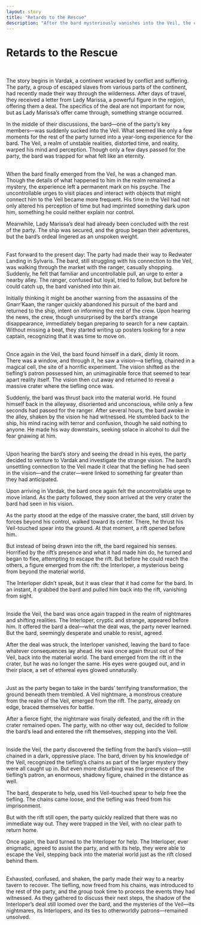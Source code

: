 ```yaml
---
layout: story
title: "Retards to the Rescue"
description: "After the bard mysteriously vanishes into the Veil, the crew quickly moves forward with plans to find a new captain. When the bard returns, changed and haunted by his time in the Veil, strange visions lead the party to a crater in Vardak. As the bard uncovers the truth behind the vision, he makes a fateful deal with an Interloper. After a harrowing battle with a Veil nightmare, the party chooses to venture into the Veil itself, seeking answers and adventure. With the help of the Interloper, they navigate the veil and uncover the secrets hidden in the dark realm, bringing a new ally back to their crew."
---
```

# Retards to the Rescue 
<br>

The story begins in Vardak, a continent wracked by conflict and suffering. The party, a group of escaped slaves from various parts of the continent, had recently made their way through the wilderness. After days of travel, they received a letter from Lady Marissa, a powerful figure in the region, offering them a deal. The specifics of the deal are not important for now, but as Lady Marissa’s offer came through, something strange occurred.  

In the middle of their discussions, the bard—one of the party’s key members—was suddenly sucked into the Veil. What seemed like only a few moments for the rest of the party turned into a year-long experience for the bard. The Veil, a realm of unstable realities, distorted time, and reality, warped his mind and perception. Though only a few days passed for the party, the bard was trapped for what felt like an eternity.  
<br>

When the bard finally emerged from the Veil, he was a changed man. Though the details of what happened to him in the realm remained a mystery, the experience left a permanent mark on his psyche. The uncontrollable urges to visit places and interact with objects that might connect him to the Veil became more frequent. His time in the Veil had not only altered his perception of time but had imprinted something dark upon him, something he could neither explain nor control.  

Meanwhile, Lady Marissa’s deal had already been concluded with the rest of the party. The ship was secured, and the group began their adventures, but the bard’s ordeal lingered as an unspoken weight.  
<br>

Fast forward to the present day: The party had made their way to Redwater Landing in Sylvaris. The bard, still struggling with his connection to the Veil, was walking through the market with the ranger, casually shopping. Suddenly, he felt that familiar and uncontrollable pull, an urge to enter a nearby alley. The ranger, confused but loyal, tried to follow, but before he could catch up, the bard vanished into thin air.  

Initially thinking it might be another warning from the assassins of the Gnarr’Kaan, the ranger quickly abandoned his pursuit of the bard and returned to the ship, intent on informing the rest of the crew. Upon hearing the news, the crew, though unsurprised by the bard’s strange disappearance, immediately began preparing to search for a new captain. Without missing a beat, they started writing up posters looking for a new captain, recognizing that it was time to move on.  
<br>

Once again in the Veil, the bard found himself in a dark, dimly lit room. There was a window, and through it, he saw a vision—a tiefling, chained in a magical cell, the site of a horrific experiment. The vision shifted as the tiefling’s patron possessed him, an unimaginable force that seemed to tear apart reality itself. The vision then cut away and returned to reveal a massive crater where the tiefling once was.  

Suddenly, the bard was thrust back into the material world. He found himself back in the alleyway, disoriented and unconscious, while only a few seconds had passed for the ranger. After several hours, the bard awoke in the alley, shaken by the vision he had witnessed. He stumbled back to the ship, his mind racing with terror and confusion, though he said nothing to anyone. He made his way downstairs, seeking solace in alcohol to dull the fear gnawing at him.  
<br>

Upon hearing the bard’s story and seeing the dread in his eyes, the party decided to venture to Vardak and investigate the strange vision. The bard’s unsettling connection to the Veil made it clear that the tiefling he had seen in the vision—and the crater—were linked to something far greater than they had anticipated.  

Upon arriving in Vardak, the bard once again felt the uncontrollable urge to move inland. As the party followed, they soon arrived at the very crater the bard had seen in his vision.  

As the party stood at the edge of the massive crater, the bard, still driven by forces beyond his control, walked toward its center. There, he thrust his Veil-touched spear into the ground. At that moment, a rift opened before him.  

But instead of being drawn into the rift, the bard regained his senses. Horrified by the rift’s presence and what it had made him do, he turned and began to flee, attempting to escape the rift. But before he could reach the others, a figure emerged from the rift: the Interloper, a mysterious being from beyond the material world.  

The Interloper didn’t speak, but it was clear that it had come for the bard. In an instant, it grabbed the bard and pulled him back into the rift, vanishing from sight.   
<br>

Inside the Veil, the bard was once again trapped in the realm of nightmares and shifting realities. The Interloper, cryptic and strange, appeared before him. It offered the bard a deal—what the deal was, the party never learned. But the bard, seemingly desperate and unable to resist, agreed.  

After the deal was struck, the Interloper vanished, leaving the bard to face whatever consequences lay ahead. He was once again thrust out of the Veil, back into the material world. The bard emerged from the rift in the crater, but he was no longer the same. His eyes were gouged out, and in their place, a set of ethereal eyes glowed unnaturally.  
<br>

Just as the party began to take in the bards’ terrifying transformation, the ground beneath them trembled. A Veil nightmare, a monstrous creature from the realm of the Veil, emerged from the rift. The party, already on edge, braced themselves for battle.  

After a fierce fight, the nightmare was finally defeated, and the rift in the crater remained open. The party, with no other way out, decided to follow the bard’s lead and entered the rift themselves, stepping into the Veil.  
<br>

Inside the Veil, the party discovered the tiefling from the bard’s vision—still chained in a dark, oppressive place. The bard, driven by his knowledge of the Veil, recognized the tiefling’s chains as part of the larger mystery they were all caught up in. But even more disturbing was the presence of the tiefling’s patron, an enormous, shadowy figure, chained in the distance as well.  

The bard, desperate to help, used his Veil-touched spear to help free the tiefling. The chains came loose, and the tiefling was freed from his imprisonment.  

But with the rift still open, the party quickly realized that there was no immediate way out. They were trapped in the Veil, with no clear path to return home.  

Once again, the bard turned to the Interloper for help. The Interloper, ever enigmatic, agreed to assist the party, and with its help, they were able to escape the Veil, stepping back into the material world just as the rift closed behind them.  
<br>

Exhausted, confused, and shaken, the party made their way to a nearby tavern to recover. The tiefling, now freed from his chains, was introduced to the rest of the party, and the group took time to process the events they had witnessed. As they gathered to discuss their next steps, the shadow of the Interloper’s deal still loomed over the bard, and the mysteries of the Veil—its nightmares, its Interlopers, and its ties to otherworldly patrons—remained unsolved.